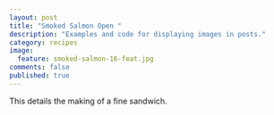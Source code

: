 ```yaml
---
layout: post
title: "Smoked Salmon Open "
description: "Examples and code for displaying images in posts."
category: recipes
image:
  feature: smoked-salmon-16-feat.jpg
comments: false  
published: true
---
```


This details the making of a fine sandwich.